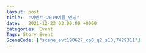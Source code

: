 ```yaml
---
layout: post
title:  "이벤트_2019여름_엔딩"
date:   2021-12-23 03:00:00 +0000
categories: Event
Tags: Story Event
SceneCode: ["scene_evt190627_cp0_q2_s10,7429311"]
---
```

